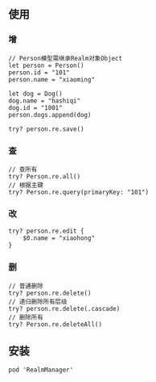 ## 使用

### 增

```
// Person模型需继承Realm对象Object
let person = Person()
person.id = "101"
person.name = "xiaoming"

let dog = Dog()
dog.name = "hashiqi"
dog.id = "1001"
person.dogs.append(dog)

try? person.re.save()
```
### 查

```
// 查所有
try? Person.re.all()
// 根据主键
try? Person.re.query(primaryKey: "101")
```

### 改

```
try? person.re.edit {
    $0.name = "xiaohong"
}
```

### 删

```
// 普通删除
try? person.re.delete()
// 递归删除所有层级
try? person.re.delete(.cascade)
// 删除所有
try? Person.re.deleteAll()
```

## 安装

```
pod 'RealmManager'
```
